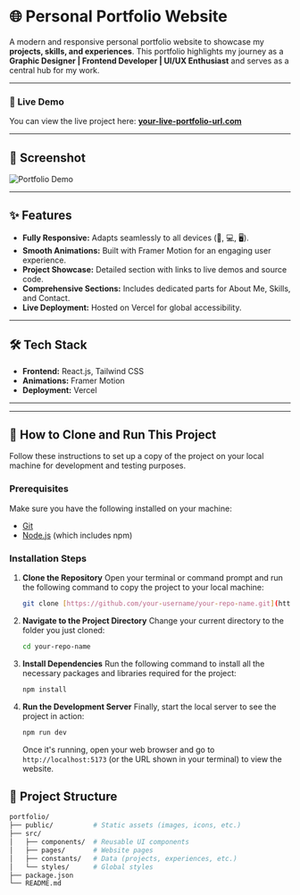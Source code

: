 # 🌐 Personal Portfolio Website

A modern and responsive personal portfolio website to showcase my **projects, skills, and experiences**. This portfolio highlights my journey as a **Graphic Designer | Frontend Developer | UI/UX Enthusiast** and serves as a central hub for my work.

---

### 🚀 Live Demo

You can view the live project here: **[your-live-portfolio-url.com](https://your-live-portfolio-url.com)**

---

## 📸 Screenshot

![Portfolio Demo](https://github.com/user-attachments/assets/914529f8-1468-44bb-9574-7db25e420bcf)

---

## ✨ Features

-   **Fully Responsive:** Adapts seamlessly to all devices (📱, 💻, 🖥️).
-   **Smooth Animations:** Built with Framer Motion for an engaging user experience.
-   **Project Showcase:** Detailed section with links to live demos and source code.
-   **Comprehensive Sections:** Includes dedicated parts for About Me, Skills, and Contact.
-   **Live Deployment:** Hosted on Vercel for global accessibility.

---

## 🛠️ Tech Stack

-   **Frontend:** React.js, Tailwind CSS
-   **Animations:** Framer Motion
-   **Deployment:** Vercel

---

---

## 🚀 How to Clone and Run This Project

Follow these instructions to set up a copy of the project on your local machine for development and testing purposes.

### Prerequisites

Make sure you have the following installed on your machine:
-   [Git](https://git-scm.com/)
-   [Node.js](https://nodejs.org/) (which includes npm)

### Installation Steps

1.  **Clone the Repository**
    Open your terminal or command prompt and run the following command to copy the project to your local machine:
    ```bash
    git clone [https://github.com/your-username/your-repo-name.git](https://github.com/your-username/your-repo-name.git)
    ```

2.  **Navigate to the Project Directory**
    Change your current directory to the folder you just cloned:
    ```bash
    cd your-repo-name
    ```

3.  **Install Dependencies**
    Run the following command to install all the necessary packages and libraries required for the project:
    ```bash
    npm install
    ```

4.  **Run the Development Server**
    Finally, start the local server to see the project in action:
    ```bash
    npm run dev
    ```
    Once it's running, open your web browser and go to `http://localhost:5173` (or the URL shown in your terminal) to view the website.

## 📂 Project Structure

```bash
portfolio/
├── public/          # Static assets (images, icons, etc.)
├── src/
│   ├── components/  # Reusable UI components
│   ├── pages/       # Website pages
│   ├── constants/   # Data (projects, experiences, etc.)
│   └── styles/      # Global styles
├── package.json
└── README.md

